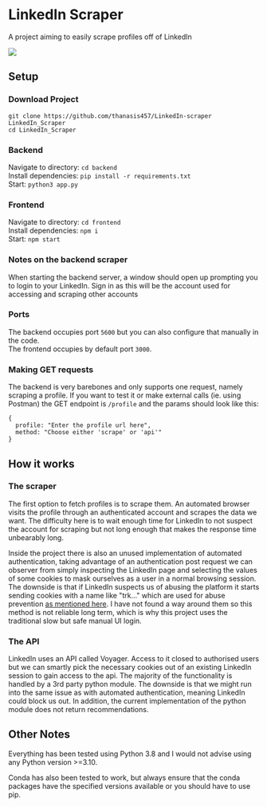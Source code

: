 # LinkedIn Scraper
A project aiming to easily scrape profiles off of LinkedIn

![](https://imgur.com/jOoEu2h.png)

## Setup
### Download Project
```git clone https://github.com/thanasis457/LinkedIn-scraper LinkedIn_Scraper```  
```cd LinkedIn_Scraper```

### Backend
Navigate to directory: ```cd backend```  
Install dependencies: ```pip install -r requirements.txt```  
Start: ```python3 app.py```

### Frontend
Navigate to directory: ```cd frontend```  
Install dependencies: ```npm i```  
Start: ```npm start```


### Notes on the backend scraper
When starting the backend server, a window should open up prompting you to login to your LinkedIn. Sign in as this will be the account used for accessing and scraping other accounts

### Ports
The backend occupies port ```5600``` but you can also configure that manually in the code.  
The frontend occupies by default port ```3000```.

### Making GET requests
The backend is very barebones and only supports one request, namely scraping a profile.
If you want to test it or make external calls (ie. using Postman) the GET endpoint is ```/profile``` and the params should look like this:
```
{  
  profile: "Enter the profile url here",
  method: "Choose either 'scrape' or 'api'"
}
```

## How it works

### The scraper
The first option to fetch profiles is to scrape them. An automated browser visits the profile through an authenticated account and scrapes the data we want. The difficulty here is to wait enough time for LinkedIn to not suspect the account for scraping but not long enough that makes the response time unbearably long.

Inside the project there is also an unused implementation of automated authentication, taking advantage of an authentication post request we can observer from simply inspecting the LinkedIn page and selecting the values of some cookies to mask ourselves as a user in a normal browsing session. The downside is that if LinkedIn suspects us of abusing the platform it starts sending cookies with a name like "trk..." which are used for abuse prevention [as mentioned here](https://www.linkedin.com/legal/l/cookie-table). I have not found a way around them so this method is not reliable long term, which is why this project uses the traditional slow but safe manual UI login.

### The API
LinkedIn uses an API called Voyager. Access to it closed to authorised users but we can smartly pick the necessary cookies out of an existing LinkedIn session to gain access to the api. The majority of the functionality is handled by a 3rd party python module. The downside is that we might run into the same issue as with automated authentication, meaning LinkedIn could block us out. In addition, the current implementation of the python module does not return recommendations.


## Other Notes
Everything has been tested using Python 3.8 and I would not advise using any Python version >=3.10.

Conda has also been tested to work, but always ensure that the conda packages have the specified versions available or you should have to use pip.

